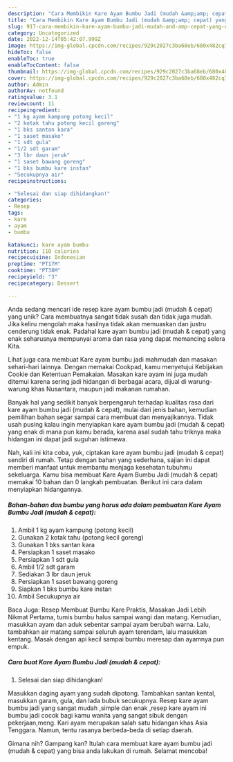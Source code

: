 ```yaml
---
description: "Cara Membikin Kare Ayam Bumbu Jadi (mudah &amp;amp; cepat) yang Enak"
title: "Cara Membikin Kare Ayam Bumbu Jadi (mudah &amp;amp; cepat) yang Enak"
slug: 917-cara-membikin-kare-ayam-bumbu-jadi-mudah-and-amp-cepat-yang-enak
category: Uncategorized
date: 2022-12-14T05:42:07.999Z
image: https://img-global.cpcdn.com/recipes/929c2027c3ba68eb/680x482cq70/kare-ayam-bumbu-jadi-mudah-cepat-foto-resep-utama.jpg
hideToc: false
enableToc: true
enableTocContent: false
thumbnail: https://img-global.cpcdn.com/recipes/929c2027c3ba68eb/680x482cq70/kare-ayam-bumbu-jadi-mudah-cepat-foto-resep-utama.jpg
cover: https://img-global.cpcdn.com/recipes/929c2027c3ba68eb/680x482cq70/kare-ayam-bumbu-jadi-mudah-cepat-foto-resep-utama.jpg
author: Admin
authorAv: notfound
ratingvalue: 3.1
reviewcount: 11
recipeingredient:
- "1 kg ayam kampung potong kecil"
- "2 kotak tahu potong kecil goreng"
- "1 bks santan kara"
- "1 saset masako"
- "1 sdt gula"
- "1/2 sdt garam"
- "3 lbr daun jeruk"
- "1 saset bawang goreng"
- "1 bks bumbu kare instan"
- "Secukupnya air"
recipeinstructions:

- "Selesai dan siap dihidangkan!"
categories:
- Resep
tags:
- kare
- ayam
- bumbu

katakunci: kare ayam bumbu 
nutrition: 110 calories
recipecuisine: Indonesian
preptime: "PT17M"
cooktime: "PT38M"
recipeyield: "3"
recipecategory: Dessert

---
```





Anda sedang mencari ide resep kare ayam bumbu jadi (mudah &amp; cepat) yang unik? Cara membuatnya sangat tidak susah dan tidak juga mudah. Jika keliru mengolah maka hasilnya tidak akan memuaskan dan justru cenderung tidak enak. Padahal kare ayam bumbu jadi (mudah &amp; cepat) yang enak seharusnya mempunyai aroma dan rasa yang dapat memancing selera Kita.





Lihat juga cara membuat Kare ayam bumbu jadi mahmudah dan masakan sehari-hari lainnya. Dengan memakai Cookpad, kamu menyetujui Kebijakan Cookie dan Ketentuan Pemakaian. Masakan kare ayam ini juga mudah ditemui karena sering jadi hidangan di berbagai acara, dijual di warung-warung khas Nusantara, maupun jadi makanan rumahan.

Banyak hal yang sedikit banyak berpengaruh terhadap kualitas rasa dari kare ayam bumbu jadi (mudah &amp; cepat), mulai dari jenis bahan, kemudian pemilihan bahan segar sampai cara membuat dan menyajikannya. Tidak usah pusing kalau ingin menyiapkan kare ayam bumbu jadi (mudah &amp; cepat) yang enak di mana pun kamu berada, karena asal sudah tahu triknya maka hidangan ini dapat jadi suguhan istimewa.






Nah, kali ini kita coba, yuk, ciptakan kare ayam bumbu jadi (mudah &amp; cepat) sendiri di rumah. Tetap dengan bahan yang sederhana, sajian ini dapat memberi manfaat untuk membantu menjaga kesehatan tubuhmu sekeluarga. Kamu bisa membuat Kare Ayam Bumbu Jadi (mudah &amp; cepat) memakai 10 bahan dan 0 langkah pembuatan. Berikut ini cara dalam menyiapkan hidangannya.

<!--inarticleads1-->

##### Bahan-bahan dan bumbu yang harus ada dalam pembuatan Kare Ayam Bumbu Jadi (mudah &amp; cepat):

1. Ambil 1 kg ayam kampung (potong kecil)
1. Gunakan 2 kotak tahu (potong kecil goreng)
1. Gunakan 1 bks santan kara
1. Persiapkan 1 saset masako
1. Persiapkan 1 sdt gula
1. Ambil 1/2 sdt garam
1. Sediakan 3 lbr daun jeruk
1. Persiapkan 1 saset bawang goreng
1. Siapkan 1 bks bumbu kare instan
1. Ambil Secukupnya air


Baca Juga: Resep Membuat Bumbu Kare Praktis, Masakan Jadi Lebih Nikmat Pertama, tumis bumbu halus sampai wangi dan matang. Kemudian, masukkan ayam dan aduk sebentar sampai ayam berubah warna. Lalu, tambahkan air matang sampai seluruh ayam terendam, lalu masukkan kentang. Masak dengan api kecil sampai bumbu meresap dan ayamnya pun empuk. 

<!--inarticleads2-->

##### Cara buat Kare Ayam Bumbu Jadi (mudah &amp; cepat):


1. Selesai dan siap dihidangkan!

Masukkan daging ayam yang sudah dipotong. Tambahkan santan kental, masukkan garam, gula, dan lada bubuk secukupnya. Resep kare ayam bumbu jadi yang sangat mudah ,simple dan enak ,resep kare ayam ini bumbu jadi cocok bagi kamu wanita yang sangat sibuk dengan pekerjaan,meng. Kari ayam merupakan salah satu hidangan khas Asia Tenggara. Namun, tentu rasanya berbeda-beda di setiap daerah. 

Gimana nih? Gampang kan? Itulah cara membuat kare ayam bumbu jadi (mudah &amp; cepat) yang bisa anda lakukan di rumah. Selamat mencoba!
